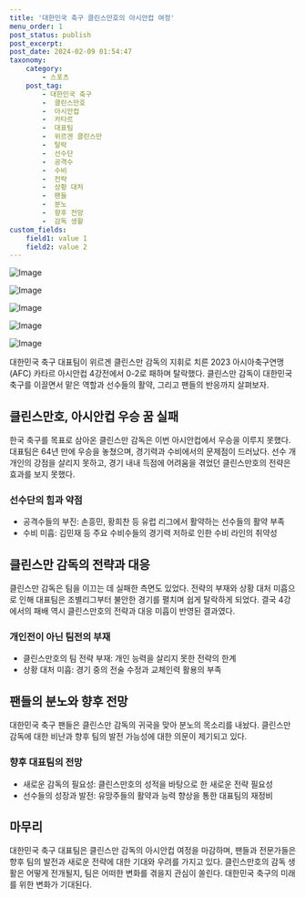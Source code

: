 ```yaml
---
title: '대한민국 축구 클린스만호의 아시안컵 여정'
menu_order: 1
post_status: publish
post_excerpt: 
post_date: 2024-02-09 01:54:47
taxonomy:
    category:
        - 스포츠
    post_tag:
        - 대한민국 축구
        -  클린스만호
        -  아시안컵
        -  카타르
        -  대표팀
        -  위르겐 클린스만
        -  탈락
        -  선수단
        -  공격수
        -  수비
        -  전략
        -  상황 대처
        -  팬들
        -  분노
        -  향후 전망
        -  감독 생활
custom_fields:
    field1: value 1
    field2: value 2
---
```


![Image](https://imgnews.pstatic.net/image/109/2024/02/08/0005015219_001_20240208223703619.jpeg?type=w647)

![Image](https://imgnews.pstatic.net/image/109/2024/02/08/0005015219_002_20240208223703642.jpg?type=w647)

![Image](https://imgnews.pstatic.net/image/109/2024/02/08/0005015219_003_20240208223703651.jpg?type=w647)

![Image](https://imgnews.pstatic.net/image/109/2024/02/08/0005015219_004_20240208223703659.jpg?type=w647)

![Image](https://imgnews.pstatic.net/image/109/2024/02/08/0005015219_005_20240208223703671.jpg?type=w647)

대한민국 축구 대표팀이 위르겐 클린스만 감독의 지휘로 치른 2023 아시아축구연맹(AFC) 카타르 아시안컵 4강전에서 0-2로 패하며 탈락했다. 클린스만 감독이 대한민국 축구를 이끌면서 맡은 역할과 선수들의 활약, 그리고 팬들의 반응까지 살펴보자.
## 클린스만호, 아시안컵 우승 꿈 실패
한국 축구를 목표로 삼아온 클린스만 감독은 이번 아시안컵에서 우승을 이루지 못했다. 대표팀은 64년 만에 우승을 놓쳤으며, 경기력과 수비에서의 문제점이 드러났다. 선수 개개인의 강점을 살리지 못하고, 경기 내내 득점에 어려움을 겪었던 클린스만호의 전략은 효과를 보지 못했다.
### 선수단의 힘과 약점
- 공격수들의 부진: 손흥민, 황희찬 등 유럽 리그에서 활약하는 선수들의 활약 부족
- 수비 미흡: 김민재 등 주요 수비수들의 경기력 저하로 인한 수비 라인의 취약성
## 클린스만 감독의 전략과 대응
클린스만 감독은 팀을 이끄는 데 실패한 측면도 있었다. 전략의 부재와 상황 대처 미흡으로 인해 대표팀은 조별리그부터 불안한 경기를 펼치며 쉽게 탈락하게 되었다. 결국 4강에서의 패배 역시 클린스만호의 전략과 대응 미흡이 반영된 결과였다.
### 개인전이 아닌 팀전의 부재
- 클린스만호의 팀 전략 부재: 개인 능력을 살리지 못한 전략의 한계
- 상황 대처 미흡: 경기 중의 전술 수정과 교체인력 활용의 부족
## 팬들의 분노와 향후 전망
대한민국 축구 팬들은 클린스만 감독의 귀국을 맞아 분노의 목소리를 내놨다. 클린스만 감독에 대한 비난과 향후 팀의 발전 가능성에 대한 의문이 제기되고 있다.
### 향후 대표팀의 전망
- 새로운 감독의 필요성: 클린스만호의 성적을 바탕으로 한 새로운 전략 필요성
- 선수들의 성장과 발전: 유망주들의 활약과 능력 향상을 통한 대표팀의 재정비
## 마무리
대한민국 축구 대표팀은 클린스만 감독의 아시안컵 여정을 마감하며, 팬들과 전문가들은 향후 팀의 발전과 새로운 전략에 대한 기대와 우려를 가지고 있다. 클린스만호의 감독 생활은 어떻게 전개될지, 팀은 어떠한 변화를 겪을지 관심이 쏠린다. 대한민국 축구의 미래를 위한 변화가 기대된다.
